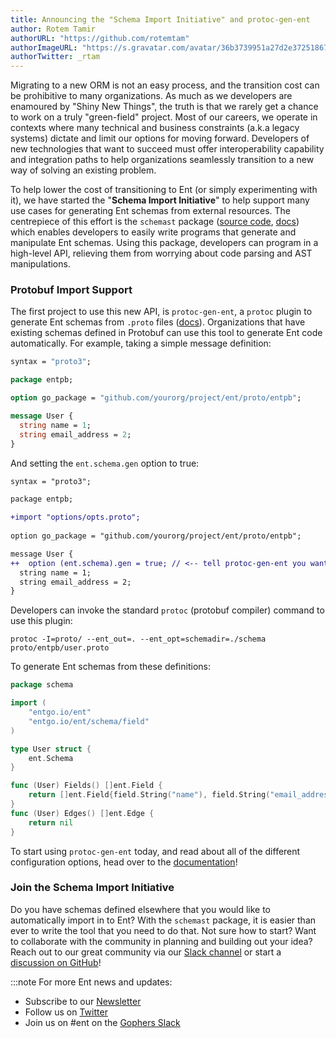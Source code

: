 ```yaml
---
title: Announcing the "Schema Import Initiative" and protoc-gen-ent
author: Rotem Tamir
authorURL: "https://github.com/rotemtam"
authorImageURL: "https://s.gravatar.com/avatar/36b3739951a27d2e37251867b7d44b1a?s=80"
authorTwitter: _rtam
---
```


Migrating to a new ORM is not an easy process, and the transition cost can be prohibitive to many organizations. As much
as we developers are enamoured by "Shiny New Things", the truth is that we rarely get a chance to work on a
truly "green-field" project. Most of our careers, we operate in contexts where many technical and business constraints 
(a.k.a legacy systems) dictate and limit our options for moving forward. Developers of new technologies that want to 
succeed must offer interoperability capability and integration paths to help organizations seamlessly transition to a 
new way of solving an existing problem.

To help lower the cost of transitioning to Ent (or simply experimenting with it), we have started the
"**Schema Import Initiative**" to help support many use cases for generating Ent schemas from external resources. 
The centrepiece of this effort is the `schemast` package ([source code](https://github.com/ent/contrib/tree/master/schemast), 
[docs](https://entgo.io/docs/generating-ent-schemas)) which enables developers to easily write programs that generate
and manipulate Ent schemas. Using this package, developers can program in a high-level API, relieving them from worrying
about code parsing and AST manipulations.

### Protobuf Import Support

The first project to use this new API, is `protoc-gen-ent`, a `protoc` plugin to generate Ent schemas from `.proto` 
files ([docs](https://github.com/ent/contrib/tree/master/entproto/cmd/protoc-gen-ent)).  Organizations that have existing 
schemas defined in Protobuf can use this tool to generate Ent code automatically. For example, taking a simple
message definition:

```protobuf
syntax = "proto3";

package entpb;

option go_package = "github.com/yourorg/project/ent/proto/entpb";

message User {
  string name = 1;
  string email_address = 2;
}
```

And setting the `ent.schema.gen` option to true:

```diff
syntax = "proto3";

package entpb;

+import "options/opts.proto";
 
option go_package = "github.com/yourorg/project/ent/proto/entpb";  

message User {
++  option (ent.schema).gen = true; // <-- tell protoc-gen-ent you want to generate a schema from this message
  string name = 1;
  string email_address = 2;
}
```

Developers can invoke the standard `protoc` (protobuf compiler) command to use this plugin:

```shell
protoc -I=proto/ --ent_out=. --ent_opt=schemadir=./schema proto/entpb/user.proto
```

To generate Ent schemas from these definitions:

```go
package schema

import (
	"entgo.io/ent"
	"entgo.io/ent/schema/field"
)

type User struct {
	ent.Schema
}

func (User) Fields() []ent.Field {
	return []ent.Field{field.String("name"), field.String("email_address")}
}
func (User) Edges() []ent.Edge {
	return nil
}
```

To start using `protoc-gen-ent` today, and read about all of the different configuration options, head over to 
the [documentation](https://github.com/ent/contrib/tree/master/entproto/cmd/protoc-gen-ent)!

### Join the Schema Import Initiative

Do you have schemas defined elsewhere that you would like to automatically import in to Ent?  With the `schemast`
package, it is easier than ever to write the tool that you need to do that. Not sure how to start? Want to collaborate
with the community in planning and building out your idea? Reach out to our great community via our 
[Slack channel](https://app.slack.com/client/T029RQSE6/C01FMSQDT53) or start a [discussion on GitHub](https://github.com/ent/ent/discussions)!

:::note For more Ent news and updates:
- Subscribe to our [Newsletter](https://www.getrevue.co/profile/ent)
- Follow us on [Twitter](https://twitter.com/entgo_io)
- Join us on #ent on the [Gophers Slack](https://app.slack.com/client/T029RQSE6/C01FMSQDT53)
